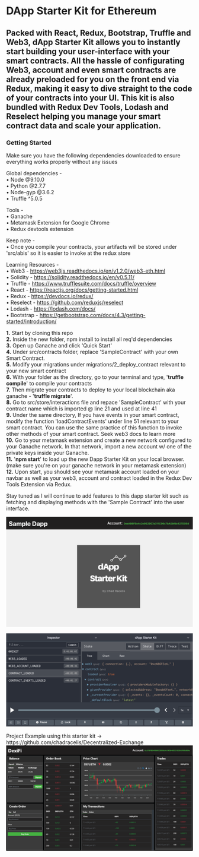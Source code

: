 <h1>DApp Starter Kit for Ethereum</h2> 
<p></p>
<h2>
  Packed with React, Redux, Bootstrap, Truffle and Web3, dApp Starter Kit allows you to instantly start building your user-interface with   your smart   contracts. All the hassle of configurating Web3, account and even smart contracts are already preloaded for you on the       front end via Redux, making it easy to dive straight to the code of your contracts into your UI. This kit is also bundled with Redux   Dev Tools, Lodash and Reselect helping you manage your smart contract data and scale your application.
</h2>
<p></p>
<h3> Getting Started </h3>

Make sure you have the following dependencies downloaded to ensure everything works properly without any issues

Global dependencies - </br>
•	Node @9.10.0 </br>
•	Python @2.7.7 </br>
•	Node-gyp @3.6.2 </br>
•	Truffle ^5.0.5 </br>

Tools - </br>
•	Ganache </br>
•	Metamask Extension for Google Chrome </br>
•	Redux devtools extension </br>

Keep note - </br> 
•	Once you compile your contracts, your artifacts will be stored under 'src/abis' so it is easier to invoke at the redux store 

Learning Resources - </br>
•	Web3 - https://web3js.readthedocs.io/en/v1.2.0/web3-eth.html </br>
• Solidity - https://solidity.readthedocs.io/en/v0.5.11/ </br>
•	Truffle - https://www.trufflesuite.com/docs/truffle/overview </br>
• React - https://reactjs.org/docs/getting-started.html </br>
• Redux - https://devdocs.io/redux/ </br>
• Reselect - https://github.com/reduxjs/reselect </br>
•	Lodash - https://lodash.com/docs/ </br>
•	Bootstrap - https://getbootstrap.com/docs/4.3/getting-started/introduction/ </br>
<p></p>
<strong>1.</strong> Start by cloning this repo </br>
<strong>2.</strong> Inside the new folder, npm install to install all req'd dependencies </br>
<strong>3.</strong> Open up Ganache and click 'Quick Start' </br>
<strong>4.</strong> Under src/contracts folder, replace 'SampleContract' with your own Smart Contract. </br>
<strong>5.</strong> Modify your migrations under migrations/2_deploy_contract relevant to your new smart contract </br>
<strong>6.</strong> With your folder as the directory, go to your terminal and type, '<strong>truffle compile</strong>' to compile your contracts </br>
<strong>7.</strong> Then migrate your contracts to deploy to your local blockchain aka ganache - '<strong>truffle migrate</strong>'. </br>
<strong>8.</strong> Go to src/store/interactions file and repace 'SampleContract' with your contract name which is imported @ line 21 and used at line 41 </br>
<strong>9.</strong> Under the same directory, If you have events in your smart contract, modify the function 'loadContractEvents' under line 51 relevant to your smart contract. You can use the same practice of this function to invoke other methods of your smart contract. Seek web3 docs to learn more </br>
<strong>10.</strong> Go to your metamask extension and create a new network configured to your Ganache network. In that network, import a new account w/ one of the private keys inside your Ganache. </br>
<strong>11.</strong> '<strong>npm start</strong>' to load up the new Dapp Starter Kit on your local browser. (make sure you're on your ganache network in your metamask extension) </br>
<strong>12.</strong> Upon start, you should see your metamask account loaded on your navbar as well as your web3, account and contract loaded in the Redux Dev Tools Extension via Redux. </br>

<p>
 Stay tuned as I will continue to add features to this dapp starter kit such as fetching and displaying methods with the 'Sample Contract' into the user interface. </br>
</p>
  
<p></p>
<img src="./screenshots/screenshot1.png">
<p></p>
<img src="./screenshots/screenshot2.png">

<p>
  Project Example using this starter kit -> https://github.com/chadracelis/Decentralized-Exchange </br>
  <img src="./screenshots/screenshot3.png">
</p>


  
